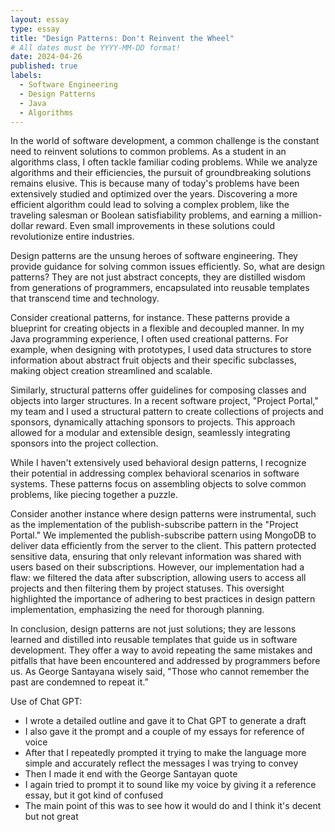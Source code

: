 ```yaml
---
layout: essay
type: essay
title: "Design Patterns: Don't Reinvent the Wheel"
# All dates must be YYYY-MM-DD format!
date: 2024-04-26
published: true
labels:
  - Software Engineering
  - Design Patterns
  - Java
  - Algorithms
---
```



In the world of software development, a common challenge is the constant need to reinvent solutions to common problems. As a student in an algorithms class, I often tackle familiar coding problems. While we analyze algorithms and their efficiencies, the pursuit of groundbreaking solutions remains elusive. This is because many of today's problems have been extensively studied and optimized over the years. Discovering a more efficient algorithm could lead to solving a complex problem, like the traveling salesman or Boolean satisfiability problems, and earning a million-dollar reward. Even small improvements in these solutions could revolutionize entire industries.

Design patterns are the unsung heroes of software engineering. They provide guidance for solving common issues efficiently. So, what are design patterns? They are not just abstract concepts, they are distilled wisdom from generations of programmers, encapsulated into reusable templates that transcend time and technology.

Consider creational patterns, for instance. These patterns provide a blueprint for creating objects in a flexible and decoupled manner. In my Java programming experience, I often used creational patterns. For example, when designing with prototypes, I used data structures to store information about abstract fruit objects and their specific subclasses, making object creation streamlined and scalable.

Similarly, structural patterns offer guidelines for composing classes and objects into larger structures. In a recent software project, "Project Portal," my team and I used a structural pattern to create collections of projects and sponsors, dynamically attaching sponsors to projects. This approach allowed for a modular and extensible design, seamlessly integrating sponsors into the project collection.

While I haven't extensively used behavioral design patterns, I recognize their potential in addressing complex behavioral scenarios in software systems. These patterns focus on assembling objects to solve common problems, like piecing together a puzzle.

Consider another instance where design patterns were instrumental, such as the implementation of the publish-subscribe pattern in the "Project Portal." We implemented the publish-subscribe pattern using MongoDB to deliver data efficiently from the server to the client. This pattern protected sensitive data, ensuring that only relevant information was shared with users based on their subscriptions. However, our implementation had a flaw: we filtered the data after subscription, allowing users to access all projects and then filtering them by project statuses. This oversight highlighted the importance of adhering to best practices in design pattern implementation, emphasizing the need for thorough planning.

In conclusion, design patterns are not just solutions; they are lessons learned and distilled into reusable templates that guide us in software development. They offer a way to avoid repeating the same mistakes and pitfalls that have been encountered and addressed by programmers before us. As George Santayana wisely said, "Those who cannot remember the past are condemned to repeat it.”

Use of Chat GPT:
* I wrote a detailed outline and gave it to Chat GPT to generate a draft
* I also gave it the prompt and a couple of my essays for reference of voice
* After that I repeatedly prompted it trying to make the language more simple and accurately reflect the messages I was trying to convey
* Then I made it end with the George Santayan quote
* I again tried to prompt it to sound like my voice by giving it a reference essay, but it got kind of confused
* The main point of this was to see how it would do and I think it's decent but not great

